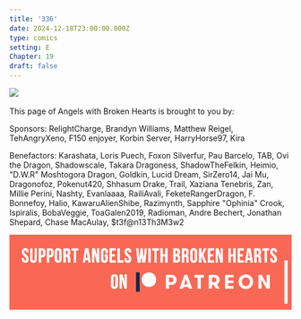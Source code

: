 ```yaml
---
title: '336'
date: 2024-12-18T23:00:00.000Z
type: comics
setting: E
Chapter: 19
draft: false
---
```


![](</uploads/H 1.png>)

This page of Angels with Broken Hearts is brought to you by:

Sponsors: RelightCharge, Brandyn Williams, Matthew Reigel, TehAngryXeno, F150 enjoyer, Korbin Server, HarryHorse97, Kira

Benefactors: Karashata, Loris Puech, Foxon Silverfur, Pau Barcelo, TAB, Ovi the Dragon, Shadowscale, Takara Dragoness, ShadowTheFelkin, Heimio, "D.W\.R" Moshtogora Dragon, Goldkin, Lucid Dream, SirZero14, Jai Mu, Dragonofoz, Pokenut420, Shhasum Drake, Trail, Xaziana Tenebris, Zan, Millie Perini, Nashty, Evanlaaaa, RailiAvali, FeketeRangerDragon, F. Bonnefoy, Halio, KawaruAlienShibe, Razimynth, Sapphire "Ophinia" Crook, Ispiralis, BobaVeggie, ToaGalen2019, Radioman, Andre Bechert, Jonathan Shepard, Chase MacAulay, $t3f\@n13Th3M3w2

[![](/uploads/patreon-banner-4.jpg)](http://patreon.com/mbsaunders)
